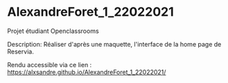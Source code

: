 # AlexandreForet_1_22022021

Projet étudiant Openclassrooms

Description: Réaliser d'après une maquette, l'interface de la home page de Reservia.

Rendu accessible via ce lien : https://alxsandre.github.io/AlexandreForet_1_22022021/
